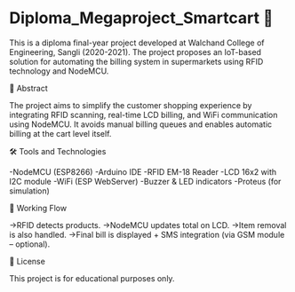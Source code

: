 # Diploma_Megaproject_Smartcart 🛒
This is a diploma final-year project developed at Walchand College of Engineering, Sangli (2020-2021). The project proposes an IoT-based solution for automating the billing system in supermarkets using RFID technology and NodeMCU.

📌 Abstract

The project aims to simplify the customer shopping experience by integrating RFID scanning, real-time LCD billing, and WiFi communication using NodeMCU. It avoids manual billing queues and enables automatic billing at the cart level itself.

🛠 Tools and Technologies

-NodeMCU (ESP8266)
-Arduino IDE
-RFID EM-18 Reader
-LCD 16x2 with I2C module
-WiFi (ESP WebServer)
-Buzzer & LED indicators
-Proteus (for simulation)

🔁 Working Flow

->RFID detects products.
->NodeMCU updates total on LCD.
->Item removal is also handled.
->Final bill is displayed + SMS integration (via GSM module – optional).

📃 License

This project is for educational purposes only.
